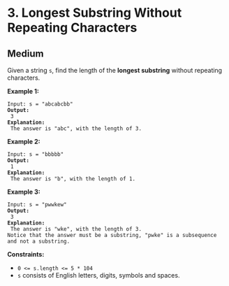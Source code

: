 # 3. Longest Substring Without Repeating Characters

## Medium



Given a string `s`, find the length of the **longest substring** without repeating characters.

&#x20;

**Example 1:**

<pre><code>Input: s = "abcabcbb"
<strong>Output:
</strong> 3
<strong>Explanation:
</strong> The answer is "abc", with the length of 3.
</code></pre>

**Example 2:**

<pre><code>Input: s = "bbbbb"
<strong>Output:
</strong> 1
<strong>Explanation:
</strong> The answer is "b", with the length of 1.
</code></pre>

**Example 3:**

<pre><code>Input: s = "pwwkew"
<strong>Output:
</strong> 3
<strong>Explanation:
</strong> The answer is "wke", with the length of 3.
Notice that the answer must be a substring, "pwke" is a subsequence and not a substring.
</code></pre>

&#x20;

**Constraints:**

* `0 <= s.length <= 5 * 104`
* `s` consists of English letters, digits, symbols and spaces.
